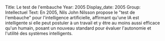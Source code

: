 Title: Le test de l'embauche
Year: 2005
Display_date: 2005
Group: Intellectuel
Text: En 2005, Nils John Nilsson propose le "test de l'embauche" pour l'intelligence artificielle, affirmant qu'une IA est intelligente si elle peut postuler à un travail et y être au moins aussi efficace qu'un humain, posant un nouveau standard pour évaluer l'autonomie et l'utilité des systèmes intelligents.